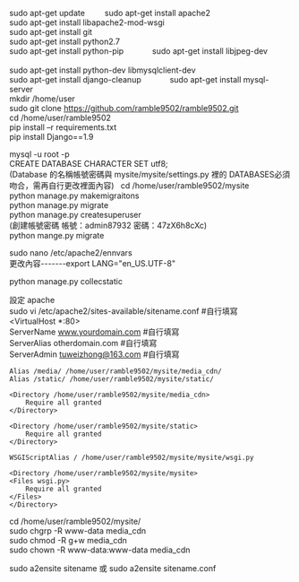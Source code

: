 sudo apt-get update         
sudo apt-get install apache2         
sudo apt-get install libapache2-mod-wsgi          
sudo apt-get install git            
sudo apt-get install python2.7            
sudo apt-get install python-pip             
sudo apt-get install libjpeg-dev               
sudo apt-get install python-dev libmysqlclient-dev              
sudo apt-get install django-cleanup             
sudo apt-get install mysql-server           
mkdir /home/user             
sudo git clone https://github.com/ramble9502/ramble9502.git                  
cd /home/user/ramble9502                  
pip install –r requirements.txt                          
pip install Django==1.9             

mysql -u root -p                 
CREATE DATABASE <dbname> CHARACTER SET utf8;                
(Database 的名稱帳號密碼與 mysite/mysite/settings.py 裡的 DATABASES必須吻合，需再自行更改裡面內容)  
cd /home/user/ramble9502/mysite            
python manage.py makemigraitons               
python manage.py migrate              
python manage.py createsuperuser                   
(創建帳號密碼  帳號：admin87932 密碼：47zX6h8cXc)                
python mange.py migrate                
                   
sudo nano /etc/apache2/ennvars                       
更改內容-------export LANG="en_US.UTF-8"                       
                      
python manage.py collecstatic                
                              
設定 apache             
sudo vi /etc/apache2/sites-available/sitename.conf  #自行填寫                           
<VirtualHost *:80>                          
    ServerName www.yourdomain.com     #自行填寫                     
    ServerAlias otherdomain.com       #自行填寫                    
    ServerAdmin tuweizhong@163.com    #自行填寫                        
                              
    Alias /media/ /home/user/ramble9502/mysite/media_cdn/                    
    Alias /static/ /home/user/ramble9502/mysite/static/              
                 
    <Directory /home/user/ramble9502/mysite/media_cdn>                  
        Require all granted                    
    </Directory>                     
                            
    <Directory /home/user/ramble9502/mysite/static>                  
        Require all granted                   
    </Directory>                 
  
    WSGIScriptAlias / /home/user/ramble9502/mysite/mysite/wsgi.py                       
                            
    <Directory /home/user/ramble9502/mysite/mysite>                    
    <Files wsgi.py>                
        Require all granted               
    </Files>              
    </Directory>             
</VirtualHost>             
                
                    
cd /home/user/ramble9502/mysite/              
sudo chgrp -R www-data media_cdn                     
sudo chmod -R g+w media_cdn                  
sudo chown -R www-data:www-data media_cdn                  
        


sudo a2ensite sitename 或 sudo a2ensite sitename.conf            


